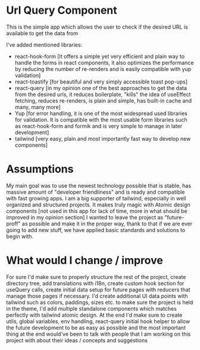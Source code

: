 # Url Query Component

This is the simple app which allows the user to check if the desired URL is available to get the data from

I've added mentioned libraries: 
- react-hook-form [It offers a simple yet very efficient and plain way to handle the forms in react components, it also optimizes the performance by reducing the number of re-renders and is easily compatible with yup validation]
- react-toastify [for beautiful and very simply accessible toast pop-ups]
- react-query [in my opinion one of the best approaches to get the data from the desired urls, it reduces boilerplate, "kills" the idea of useEffect fetching, reduces re-renders, is plain and simple, has built-in cache and many, many more]
- Yup [for error handling, it is one of the most widespread used libraries for validation. It is compatible with the most usable form libraries such as react-hook-form and formik and is very simple to manage in later development]
- tailwind [very easy, plain and most importantly fast way to develop new components]

# Assumptions

My main goal was to use the newest technology possible that is stable, has massive amount of "developer friendliness" and is ready and compatible with fast growing apps.
I am a big supporter of tailwind, especially in well organized and structured projects. It makes truly magic with Atomic design components [not used in this app for lack of time, more in what should be improved in my opinion section]
I wanted to leave the project as "future-proff" as possible and make it in the proper way, thank to that if we are ever going to add new stuff, we have applied basic standards and solutions to begin with.

# What would I change / improve

For sure I'd make sure to properly structure the rest of the project, create directory tree, add translations with i18n, create custom hook section for useQuery calls, create initial data setup for future pages with reducers that manage those pages if necessary.
I'd create additional UI data points with tailwind such as colors, paddings, sizes etc. to make sure the project is held in the theme, I'd add multiple standalone components which matches perfectly with tailwind atomic design.
At the end I'd make sure to create utils, global variables, env handling, react-query initial hook helper to allow the future development to be as easy as possible and the most important thing at the end would've been to talk with people that I am working on this project with about their ideas / concepts and suggestions